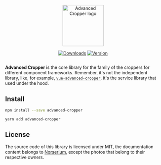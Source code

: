 <p align="center"><a href="https://norserium.github.io/advanced-cropper/" target="_blank" rel="noopener noreferrer"><img width="133" src="https://github.com/norserium/advanced-cropper/blob/master/github-logo.svg?raw=true&timestamp=1608385818575" alt="Advanced Cropper logo"></a></p>
<p align="center">
  <a href="https://npmcharts.com/compare/advanced-cropper?minimal=true"><img src="https://img.shields.io/npm/dm/advanced-cropper.svg?sanitize=true" alt="Downloads"></a>
  <a href="https://www.npmjs.com/package/advanced-cropper"><img src="https://img.shields.io/npm/v/advanced-cropper.svg" alt="Version"></a>
</p>

<h2 align="center"> </h2>

**Advanced Cropper** is the core library for the family of the croppers for different component frameworks. Remember, it's not the independent library, like, for example,
[`vue-advanced-cropper`](https://github.com/Norserium/vue-advanced-cropper), it's the service library that used under the hood.

## Install

```bash
npm install --save advanced-cropper
```

```bash
yarn add advanced-cropper
```

## License

The source code of this library is licensed under MIT, the documentation content belongs to [Norserium](https://github.com/Norserium), except the photos that belong to their respective owners.
